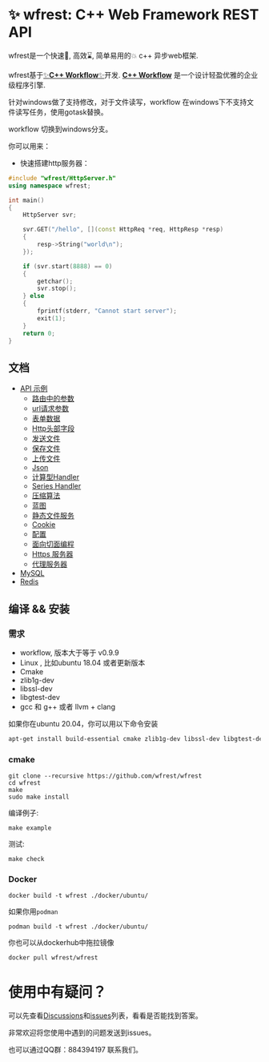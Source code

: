 # ✨ wfrest: C++ Web Framework REST API

wfrest是一个快速🚀, 高效⌛️, 简单易用的💥 c++ 异步web框架.

wfrest基于[✨**C++ Workflow**✨](https://github.com/sogou/workflow)开发. [**C++ Workflow**](https://github.com/sogou/workflow) 是一个设计轻盈优雅的企业级程序引擎.

针对windows做了支持修改，对于文件读写，workflow 在windows下不支持文件读写任务，使用gotask替换。

workflow  切换到windows分支。

你可以用来：

- 快速搭建http服务器：

```cpp
#include "wfrest/HttpServer.h"
using namespace wfrest;

int main()
{
    HttpServer svr;

    svr.GET("/hello", [](const HttpReq *req, HttpResp *resp)
    {
        resp->String("world\n");
    });

    if (svr.start(8888) == 0)
    {
        getchar();
        svr.stop();
    } else
    {
        fprintf(stderr, "Cannot start server");
        exit(1);
    }
    return 0;
}
```

## 文档

- [API 示例](#🎆-api-examples)
    - [路由中的参数](./docs/cn/param_in_path.md)
    - [url请求参数](./docs/cn/query_param.md)
    - [表单数据](./docs/cn/post_form.md)
    - [Http头部字段](./docs/cn/header.md)
    - [发送文件](./docs/cn/send_file.md)
    - [保存文件](./docs/cn/save_file.md)
    - [上传文件](./docs/cn/upload_file.md)
    - [Json](./docs/cn/json.md)
    - [计算型Handler](./docs/cn/compute_handler.md)
    - [Series Handler](./docs/cn/series_handler.md)
    - [压缩算法](./docs/cn/compress.md)
    - [蓝图](./docs/cn/blueprint.md)
    - [静态文件服务](./docs/cn/serving_static_file.md)
    - [Cookie](./docs/cn/cookie.md)
    - [配置](./docs/cn/config.md)
    - [面向切面编程](./docs/cn/aop.md)
    - [Https 服务器](./docs/cn/https.md)
    - [代理服务器](./docs/cn/proxy.md)
- [MySQL](./docs/cn/mysql.md)
- [Redis](./docs/cn/redis.md)


## 编译 && 安装

### 需求

* workflow, 版本大于等于 v0.9.9 
* Linux , 比如ubuntu 18.04 或者更新版本
* Cmake
* zlib1g-dev
* libssl-dev
* libgtest-dev
* gcc 和 g++ 或者 llvm + clang

如果你在ubuntu 20.04，你可以用以下命令安装

```bash
apt-get install build-essential cmake zlib1g-dev libssl-dev libgtest-dev -y
```

### cmake

```
git clone --recursive https://github.com/wfrest/wfrest
cd wfrest
make
sudo make install
```

编译例子:

```
make example
```

测试:

```
make check
```

### Docker

```
docker build -t wfrest ./docker/ubuntu/
```

如果你用`podman`

```
podman build -t wfrest ./docker/ubuntu/
```

你也可以从dockerhub中拖拉镜像

```
docker pull wfrest/wfrest
```

# 使用中有疑问？

可以先查看[Discussions](https://github.com/wfrest/wfrest/discussions)和[issues](https://github.com/wfrest/wfrest/issues)列表，看看是否能找到答案。

非常欢迎将您使用中遇到的问题发送到issues。

也可以通过QQ群：884394197 联系我们。
